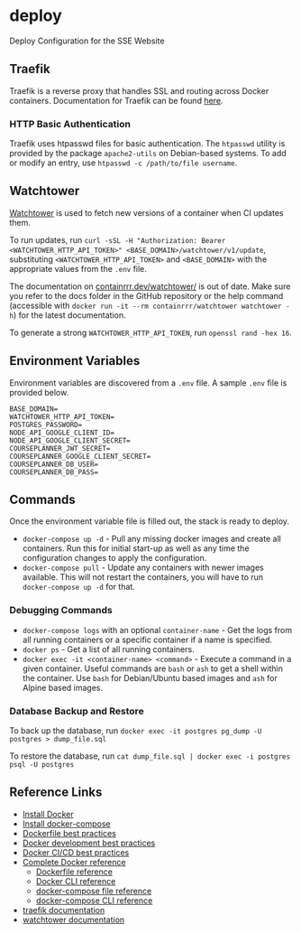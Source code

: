 # deploy
Deploy Configuration for the SSE Website

## Traefik
Traefik is a reverse proxy that handles SSL and routing across Docker containers. Documentation for Traefik can be found [here](https://doc.traefik.io/traefik/).

### HTTP Basic Authentication
Traefik uses htpasswd files for basic authentication. The `htpasswd` utility is provided by the package `apache2-utils` on Debian-based systems. To add or modify an entry, use `htpasswd -c /path/to/file username`.

## Watchtower
[Watchtower](https://github.com/containrrr/watchtower/) is used to fetch new versions of a container when CI updates them. 

To run updates, run `curl -sSL -H "Authorization: Bearer <WATCHTOWER_HTTP_API_TOKEN>" <BASE_DOMAIN>/watchtower/v1/update`, substituting `<WATCHTOWER_HTTP_API_TOKEN>` and `<BASE_DOMAIN>` with the appropriate values from the `.env` file.

The documentation on [containrrr.dev/watchtower/](https://containrrr.dev/watchtower/) is out of date. Make sure you refer to the docs folder in the GitHub repository or the help command (accessible with `docker run -it --rm containrrr/watchtower watchtower -h`) for the latest documentation.

To generate a strong `WATCHTOWER_HTTP_API_TOKEN`, run `openssl rand -hex 16`.

## Environment Variables
Environment variables are discovered from a `.env` file. A sample `.env` file is provided below.
```
BASE_DOMAIN=
WATCHTOWER_HTTP_API_TOKEN=
POSTGRES_PASSWORD=
NODE_API_GOOGLE_CLIENT_ID=
NODE_API_GOOGLE_CLIENT_SECRET=
COURSEPLANNER_JWT_SECRET=
COURSEPLANNER_GOOGLE_CLIENT_SECRET=
COURSEPLANNER_DB_USER=
COURSEPLANNER_DB_PASS=
```

## Commands
Once the environment variable file is filled out, the stack is ready to deploy. 

- `docker-compose up -d` - Pull any missing docker images and create all containers. Run this for initial start-up as well as any time the configuration changes to apply the configuration.
- `docker-compose pull` - Update any containers with newer images available. This will not restart the containers, you will have to run `docker-compose up -d` for that.

### Debugging Commands
- `docker-compose logs` with an optional `container-name` - Get the logs from all running containers or a specific container if a name is specified.
- `docker ps` - Get a list of all running containers.
- `docker exec -it <container-name> <command>` - Execute a command in a given container. Useful commands are `bash` or `ash` to get a shell within the container. Use `bash` for Debian/Ubuntu based images and `ash` for Alpine based images.

### Database Backup and Restore
To back up the database, run `docker exec -it postgres pg_dump -U postgres > dump_file.sql`

To restore the database, run `cat dump_file.sql | docker exec -i postgres psql -U postgres`

## Reference Links
- [Install Docker](https://docs.docker.com/engine/install/)
- [Install docker-compose](https://docs.docker.com/compose/install/)
- [Dockerfile best practices](https://docs.docker.com/develop/develop-images/dockerfile_best-practices/)
- [Docker development best practices](https://docs.docker.com/develop/dev-best-practices/)
- [Docker CI/CD best practices](https://docs.docker.com/ci-cd/best-practices/)
- [Complete Docker reference](https://docs.docker.com/reference/)
    - [Dockerfile reference](https://docs.docker.com/engine/reference/builder/)
    - [Docker CLI reference](https://docs.docker.com/engine/reference/commandline/cli/)
    - [docker-compose file reference](https://docs.docker.com/compose/compose-file/compose-file-v3/)
    - [docker-compose CLI reference](https://docs.docker.com/compose/reference/overview/)
- [traefik documentation](https://doc.traefik.io/traefik/)
- [watchtower documentation](https://github.com/containrrr/watchtower/tree/main/docs)
